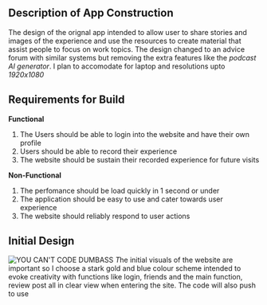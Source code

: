 ## Description of App Construction
The design of the orignal app intended to allow user to share stories and images of the experience and use the resources to create material that assist people to focus on work topics. The design changed to an advice forum with similar systems but removing the extra features like the *podcast AI generator*. I plan to accomodate for laptop and resolutions upto *1920x1080*

## Requirements for Build
**Functional**
1. The Users should be able to login into the website and have their own profile
2. Users should be able to record their experience 
3. The website should be sustain their recorded experience for future visits

**Non-Functional**
1. The perfomance should be load quickly in 1 second or under
2. The application should be easy to use and cater towards user experience
3. The website should reliably respond to user actions    

## Initial Design
![YOU CAN'T CODE DUMBASS](https://www.figma.com/design/NQYdWKa71zNTidwCETGUPo/ttrn?node-id=0-1&p=f&t=1UxvbuhYcyf12qjv-0   "livli_hub")
*T*he initial visuals of the website are important so I choose a stark gold and blue colour scheme intended to evoke creativity with functions like login, friends and the main function, review post all in clear view when entering the site. The code will also push to use 
